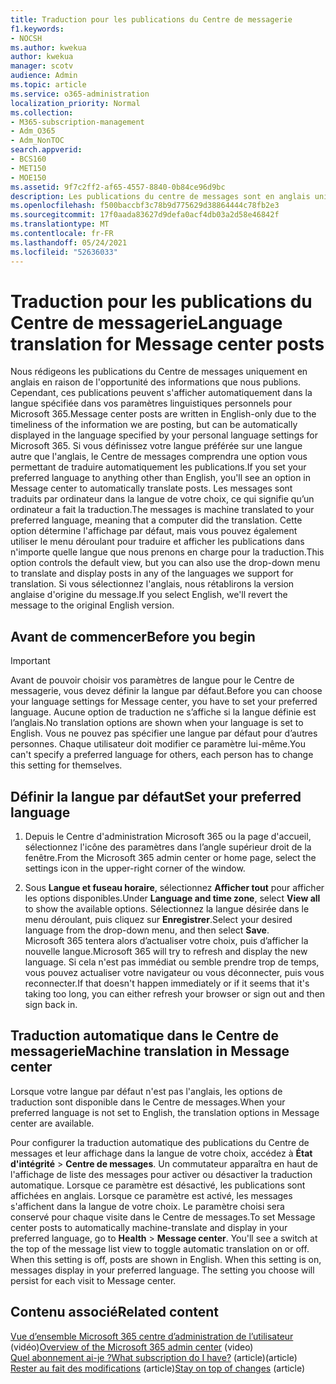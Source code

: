 ```yaml
---
title: Traduction pour les publications du Centre de messagerie
f1.keywords:
- NOCSH
ms.author: kwekua
author: kwekua
manager: scotv
audience: Admin
ms.topic: article
ms.service: o365-administration
localization_priority: Normal
ms.collection:
- M365-subscription-management
- Adm_O365
- Adm_NonTOC
search.appverid:
- BCS160
- MET150
- MOE150
ms.assetid: 9f7c2ff2-af65-4557-8840-0b84ce96d9bc
description: Les publications du centre de messages sont en anglais uniquement, mais peuvent être affichées automatiquement dans la langue que vous spécifiez pour Microsoft 365.
ms.openlocfilehash: f500baccbf3c78b9d775629d38864444c78fb2e3
ms.sourcegitcommit: 17f0aada83627d9defa0acf4db03a2d58e46842f
ms.translationtype: MT
ms.contentlocale: fr-FR
ms.lasthandoff: 05/24/2021
ms.locfileid: "52636033"
---
```

# <a name="language-translation-for-message-center-posts"></a><span data-ttu-id="75a64-103">Traduction pour les publications du Centre de messagerie</span><span class="sxs-lookup"><span data-stu-id="75a64-103">Language translation for Message center posts</span></span>

<span data-ttu-id="75a64-104">Nous rédigeons les publications du Centre de messages uniquement en anglais en raison de l'opportunité des informations que nous publions. Cependant, ces publications peuvent s'afficher automatiquement dans la langue spécifiée dans vos paramètres linguistiques personnels pour Microsoft 365.</span><span class="sxs-lookup"><span data-stu-id="75a64-104">Message center posts are written in English-only due to the timeliness of the information we are posting, but can be automatically displayed in the language specified by your personal language settings for Microsoft 365.</span></span> <span data-ttu-id="75a64-105">Si vous définissez votre langue préférée sur une langue autre que l'anglais, le Centre de messages comprendra une option vous permettant de traduire automatiquement les publications.</span><span class="sxs-lookup"><span data-stu-id="75a64-105">If you set your preferred language to anything other than English, you'll see an option in Message center to automatically translate posts.</span></span> <span data-ttu-id="75a64-106">Les messages sont traduits par ordinateur dans la langue de votre choix, ce qui signifie qu’un ordinateur a fait la traduction.</span><span class="sxs-lookup"><span data-stu-id="75a64-106">The messages is machine translated to your preferred language, meaning that a computer did the translation.</span></span> <span data-ttu-id="75a64-107">Cette option détermine l'affichage par défaut, mais vous pouvez également utiliser le menu déroulant pour traduire et afficher les publications dans n'importe quelle langue que nous prenons en charge pour la traduction.</span><span class="sxs-lookup"><span data-stu-id="75a64-107">This option controls the default view, but you can also use the drop-down menu to translate and display posts in any of the languages we support for translation.</span></span> <span data-ttu-id="75a64-108">Si vous sélectionnez l'anglais, nous rétablirons la version anglaise d'origine du message.</span><span class="sxs-lookup"><span data-stu-id="75a64-108">If you select English, we'll revert the message to the original English version.</span></span>

## <a name="before-you-begin"></a><span data-ttu-id="75a64-109">Avant de commencer</span><span class="sxs-lookup"><span data-stu-id="75a64-109">Before you begin</span></span>
  
> [!IMPORTANT]
> <span data-ttu-id="75a64-110">Avant de pouvoir choisir vos paramètres de langue pour le Centre de messagerie, vous devez définir la langue par défaut.</span><span class="sxs-lookup"><span data-stu-id="75a64-110">Before you can choose your language settings for Message center, you have to set your preferred language.</span></span> <span data-ttu-id="75a64-111">Aucune option de traduction ne s’affiche si la langue définie est l’anglais.</span><span class="sxs-lookup"><span data-stu-id="75a64-111">No translation options are shown when your language is set to English.</span></span> <span data-ttu-id="75a64-112">Vous ne pouvez pas spécifier une langue par défaut pour d’autres personnes. Chaque utilisateur doit modifier ce paramètre lui-même.</span><span class="sxs-lookup"><span data-stu-id="75a64-112">You can't specify a preferred language for others, each person has to change this setting for themselves.</span></span> 
  
## <a name="set-your-preferred-language"></a><span data-ttu-id="75a64-113">Définir la langue par défaut</span><span class="sxs-lookup"><span data-stu-id="75a64-113">Set your preferred language</span></span>

1. <span data-ttu-id="75a64-114">Depuis le Centre d'administration Microsoft 365 ou la page d'accueil, sélectionnez l'icône des paramètres dans l’angle supérieur droit de la fenêtre.</span><span class="sxs-lookup"><span data-stu-id="75a64-114">From the Microsoft 365 admin center or home page, select the settings icon in the upper-right corner of the window.</span></span>
  
2. <span data-ttu-id="75a64-115">Sous **Langue et fuseau horaire**, sélectionnez **Afficher tout** pour afficher les options disponibles.</span><span class="sxs-lookup"><span data-stu-id="75a64-115">Under **Language and time zone**, select **View all** to show the available options.</span></span> <span data-ttu-id="75a64-116">Sélectionnez la langue désirée dans le menu déroulant, puis cliquez sur **Enregistrer**.</span><span class="sxs-lookup"><span data-stu-id="75a64-116">Select your desired language from the drop-down menu, and then select **Save**.</span></span> <span data-ttu-id="75a64-117">Microsoft 365 tentera alors d’actualiser votre choix, puis d’afficher la nouvelle langue.</span><span class="sxs-lookup"><span data-stu-id="75a64-117">Microsoft 365 will try to refresh and display the new language.</span></span> <span data-ttu-id="75a64-118">Si cela n'est pas immédiat ou semble prendre trop de temps, vous pouvez actualiser votre navigateur ou vous déconnecter, puis vous reconnecter.</span><span class="sxs-lookup"><span data-stu-id="75a64-118">If that doesn't happen immediately or if it seems that it's taking too long, you can either refresh your browser or sign out and then sign back in.</span></span>
  
## <a name="machine-translation-in-message-center"></a><span data-ttu-id="75a64-119">Traduction automatique dans le Centre de messagerie</span><span class="sxs-lookup"><span data-stu-id="75a64-119">Machine translation in Message center</span></span>

<span data-ttu-id="75a64-120">Lorsque votre langue par défaut n'est pas l'anglais, les options de traduction sont disponible dans le Centre de messages.</span><span class="sxs-lookup"><span data-stu-id="75a64-120">When your preferred language is not set to English, the translation options in Message center are available.</span></span>
  
<span data-ttu-id="75a64-p104">Pour configurer la traduction automatique des publications du Centre de messages et leur affichage dans la langue de votre choix, accédez à **État d'intégrité** \> **Centre de messages**. Un commutateur apparaîtra en haut de l'affichage de liste des messages pour activer ou désactiver la traduction automatique. Lorsque ce paramètre est désactivé, les publications sont affichées en anglais. Lorsque ce paramètre est activé, les messages s'affichent dans la langue de votre choix. Le paramètre choisi sera conservé pour chaque visite dans le Centre de messages.</span><span class="sxs-lookup"><span data-stu-id="75a64-p104">To set Message center posts to automatically machine-translate and display in your preferred language, go to **Health** \> **Message center**. You'll see a switch at the top of the message list view to toggle automatic translation on or off. When this setting is off, posts are shown in English. When this setting is on, messages display in your preferred language. The setting you choose will persist for each visit to Message center.</span></span> 

## <a name="related-content"></a><span data-ttu-id="75a64-126">Contenu associé</span><span class="sxs-lookup"><span data-stu-id="75a64-126">Related content</span></span>

<span data-ttu-id="75a64-127">[Vue d’ensemble Microsoft 365 centre d’administration de l’utilisateur](../../business-video/admin-center-overview.md) (vidéo)</span><span class="sxs-lookup"><span data-stu-id="75a64-127">[Overview of the Microsoft 365 admin center](../../business-video/admin-center-overview.md) (video)</span></span>\
[<span data-ttu-id="75a64-128">Quel abonnement ai-je ?</span><span class="sxs-lookup"><span data-stu-id="75a64-128">What subscription do I have?</span></span>](../admin-overview/what-subscription-do-i-have.md) <span data-ttu-id="75a64-129">(article)</span><span class="sxs-lookup"><span data-stu-id="75a64-129">(article)</span></span>\
<span data-ttu-id="75a64-130">[Rester au fait des modifications](../manage/stay-on-top-of-updates.md) (article)</span><span class="sxs-lookup"><span data-stu-id="75a64-130">[Stay on top of changes](../manage/stay-on-top-of-updates.md) (article)</span></span>



  

